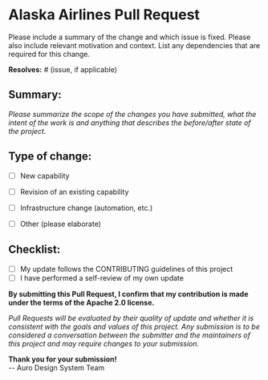 # Alaska Airlines Pull Request

Please include a summary of the change and which issue is fixed. Please also include relevant motivation and context. List any dependencies that are required for this change.

**Resolves:** # (issue, if applicable)

## Summary:

_Please summarize the scope of the changes you have submitted, what the intent of the work is and anything that describes the before/after state of the project._

## Type of change:

- [ ] New capability
- [ ] Revision of an existing capability
- [ ] Infrastructure change (automation, etc.)
- [ ] Other (please elaborate)


## Checklist:

- [ ] My update follows the CONTRIBUTING guidelines of this project
- [ ] I have performed a self-review of my own update

**By submitting this Pull Request, I confirm that my contribution is made under the terms of the Apache 2.0 license.**

_Pull Requests will be evaluated by their quality of update and whether it is consistent with the goals and values of this project. Any submission is to be considered a conversation between the submitter and the maintainers of this project and may require changes to your submission._

**Thank you for your submission!**<br>
-- Auro Design System Team
